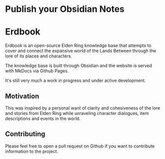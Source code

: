 # Publish your Obsidian Notes
# Erdbook

Erdbook is an open-source Elden Ring knowledge base that attempts to cover and connect the expansive world of the Lands Between through the lore of its places and characters.

The knowledge base is built through Obsidian and the website is served with MkDocs via Github Pages.

It's still very much a work in progress and under active development.

## Motivation
This was inspired by a personal want of clarity and cohesiveness of the lore and stories from Elden Ring while unraveling character dialogues, item descriptions and events in the world.

## Contributing

Please feel free to open a pull request on Github if you want to contribute information to the project.